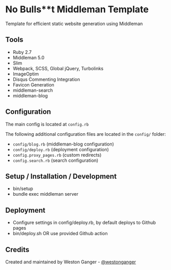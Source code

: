 # No Bulls**t Middleman Template

Template for efficient static website generation using Middleman

## Tools

- Ruby 2.7
- Middleman 5.0
- Slim
- Webpack, SCSS, Global jQuery, Turbolinks
- ImageOptim
- Disqus Commenting Integration
- Favicon Generation
- middleman-search
- middleman-blog

## Configuration

The main config is located at `config.rb`

The following additional configuration files are located in the `config/` folder:

- `config/blog.rb` (middleman-blog configuration)
- `config/deploy.rb` (deployment configuration)
- `config.proxy_pages.rb` (custom redirects)
- `config.search.rb` (search configuration)

## Setup / Installation / Development

- bin/setup
- bundle exec middleman server

## Deployment

- Configure settings in config/deploy.rb, by default deploys to Github pages
- bin/deploy.sh OR use provided Github action

## Credits

Created and maintained by Weston Ganger - [@westonganger](https://github.com/westonganger)
